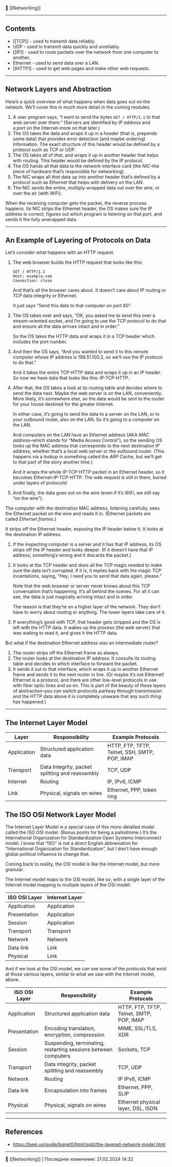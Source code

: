 🔗 [[Networking]]

----
## Contents

- [[TCP]] - used to transmit data reliably.
- UDP - used to transmit data quickly and unreliably.
- [[IP]] - used to route packets over the network from one computer to another.
- Ethernet - used to send data over a LAN.
- [[HTTP]] - used to get web pages and make other web requests.

----
## Network Layers and Abstraction

Here’s a quick overview of what happens when data goes out on the network. We’ll cover this in much more detail in the coming modules.

1. A user program says, “I want to send the bytes `GET / HTTP/1.1` to that web server over there.” (Servers are identified by _IP address_ and a _port_ on the Internet–more on that later.)
2. The OS takes the data and wraps it up in a _header_ (that is, prepends some data) that provides error detection (and maybe ordering) information. The exact structure of this header would be defined by a protocol such as TCP or UDP.
3. The OS takes all of _that_, and wraps it up in another header that helps with routing. This header would be defined by the IP protocol.
4. The OS hands all that data to the network interface card (the _NIC_–the piece of hardware that’s responsible for networking).
5. The NIC wraps all _that_ data up into another header that’s defined by a protocol such as Ethernet that helps with delivery on the LAN.
6. The NIC sends the entire, multiply-wrapped data out over the wire, or over the air (with WiFi).

When the receiving computer gets the packet, the reverse process happens. Its NIC strips the Ethernet header, the OS makes sure the IP address is correct, figures out which program is listening on that port, and sends it the fully unwrapped data.

----
## An Example of Layering of Protocols on Data

Let’s consider what happens with an HTTP request.

1. The web browser builds the HTTP request that looks like this:
    
    ```
    GET / HTTP/1.1
    Host: example.com
    Connection: close
    ```
    
    And that’s all the browser cares about. It doesn’t care about IP routing or TCP data integrity or Ethernet.
    
    It just says “Send this data to that computer on port 80”.
    
2. The OS takes over and says, “OK, you asked me to send this over a stream-oriented socket, and I’m going to use the TCP protocol to do that and ensure all the data arrives intact and in order.”
    
    So the OS takes the HTTP data and wraps it in a TCP header which includes the port number.
    
3. And then the OS says, “And you wanted to send it to this remote computer whose IP address is 198.51.100.2, so we’ll use the IP protocol to do that.”
    
    And it takes the entire TCP-HTTP data and wraps it up in an IP header. So now we have data that looks like this: IP-TCP-HTTP.
    
4. After that, the OS takes a look at its routing table and decides where to send the data next. Maybe the web server is on the LAN, conveniently. More likely, it’s somewhere else, so the data would be sent to the router for your house destined for the greater Internet.
    
    In either case, it’s going to send the data to a server on the LAN, or to your outbound router, also on the LAN. So it’s going to a computer on the LAN.
    
    And computers on the LAN have an Ethernet address (AKA _MAC address_–which stands for “Media Access Control”), so the sending OS looks up the MAC address that corresponds to the next destination IP address, whether that’s a local web server or the outbound router. (This happens via a lookup in something called the _ARP Cache_, but we’ll get to that part of the story another time.)
    
    And it wraps the whole IP-TCP-HTTP packet in an Ethernet header, so it becomes Ethernet-IP-TCP-HTTP. The web request is still in there, buried under layers of protocols!
    
5. And finally, the data goes out on the wire (even if it’s WiFi, we still say “on the wire”).
    

The computer with the destination MAC address, listening carefully, sees the Ethernet packet on the wire and reads it in. (Ethernet packets are called _Ethernet frames_.)

It strips off the Ethernet header, exposing the IP header below it. It looks at the destination IP address.

1. If the inspecting computer is a server and it has that IP address, its OS strips off the IP header and looks deeper. (If it doesn’t have that IP address, something’s wrong and it discards the packet.)
2. It looks at the TCP header and does all the TCP magic needed to make sure the data isn’t corrupted. If it is, it replies back with the magic TCP incantations, saying, “Hey, I need you to send that data again, please.”
    
    Note that the web browser or server never knows about this TCP conversation that’s happening. It’s all behind the scenes. For all it can see, the data is just magically arriving intact and in order.
    
    The reason is that they’re on a higher layer of the network. They don’t have to worry about routing or anything. The lower layers take care of it.
    
3. If everything’s good with TCP, that header gets stripped and the OS is left with the HTTP data. It wakes up the process (the web server) that was waiting to read it, and gives it the HTTP data.
    

But what if the destination Ethernet address was an intermediate router?

1. The router strips off the Ethernet frame as always.
2. The router looks at the destination IP address. It consults its routing table and decides to which interface to forward the packet.
3. It sends it out to that interface, which wraps it up in another Ethernet frame and sends it to the next router in line.
    (Or maybe it’s not Ethernet! Ethernet is a protocol, and there are other low-level protocols in use with fiber optic lines and so on. This is part of the beauty of these layers of abstraction–you can switch protocols partway through transmission and the HTTP data above it is completely unaware that any such thing has happened.)

----
## The Internet Layer Model
| Layer | Responsibility | Example Protocols |
| ---- | ---- | ---- |
| Application | Structured application data | HTTP, FTP, TFTP, Telnet, SSH, SMTP, POP, IMAP |
| Transport | Data Integrity, packet splitting and reassembly | TCP, UDP |
| Internet | Routing | IP, IPv6, ICMP |
| Link | Physical, signals on wires | Ethernet, PPP, token ring |


## The ISO OSI Network Layer Model

The Internet Layer Model is a special case of this more-detailed model called the ISO OSI model. (Bonus points for being a palindrome.) It’s the International Organization for Standardization Open Systems Interconnect model. I know that “ISO” is not a direct English abbreviation for “International Organization for Standardization”, but I don’t have enough global political influence to change that.

Coming back to reality, the OSI model is like the Internet model, but more granular.

The Internet model maps to the OSI model, like so, with a single layer of the Internet model mapping to multiple layers of the OSI model:

|ISO OSI Layer|Internet Layer|
|---|---|
|Application|Application|
|Presentation|Application|
|Session|Application|
|Transport|Transport|
|Network|Network|
|Data link|Link|
|Physical|Link|
And if we look at the OSI model, we can see some of the protocols that exist at those various layers, similar to what we saw with the Internet model, above.

|ISO OSI Layer|Responsibility|Example Protocols|
|---|---|---|
|Application|Structured application data|HTTP, FTP, TFTP, Telnet, SMTP, POP, IMAP|
|Presentation|Encoding translation, encryption, compression|MIME, SSL/TLS, XDR|
|Session|Suspending, terminating, restarting sessions between computers|Sockets, TCP|
|Transport|Data integrity, packet splitting and reassembly|TCP, UDP|
|Network|Routing|IP IPv6, ICMP|
|Data link|Encapsulation into frames|Ethernet, PPP, SLIP|
|Physical|Physical, signals on wires|Ethernet physical layer, DSL, ISDN|

----
## References
- https://beej.us/guide/bgnet0/html/split/the-layered-network-model.html

----
📂 [[Networking]] | Последнее изменение: 21.02.2024 14:32